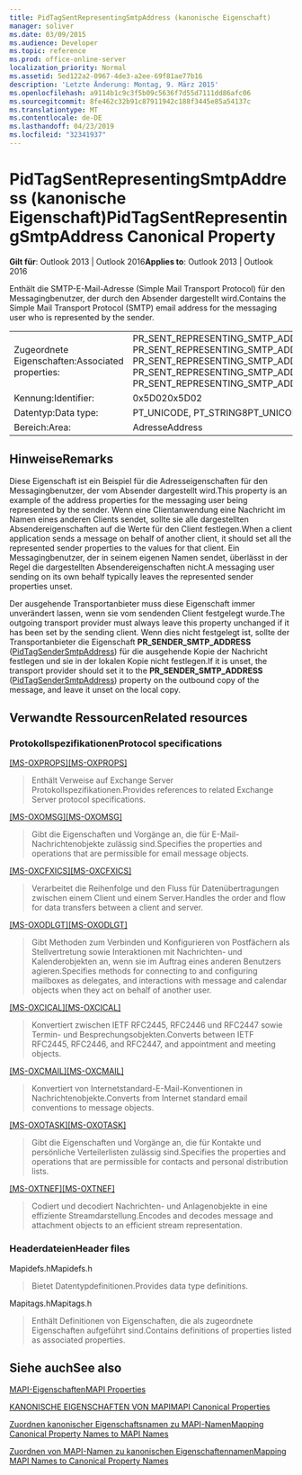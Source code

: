 ```yaml
---
title: PidTagSentRepresentingSmtpAddress (kanonische Eigenschaft)
manager: soliver
ms.date: 03/09/2015
ms.audience: Developer
ms.topic: reference
ms.prod: office-online-server
localization_priority: Normal
ms.assetid: 5ed122a2-0967-4de3-a2ee-69f81ae77b16
description: 'Letzte Änderung: Montag, 9. März 2015'
ms.openlocfilehash: a9114b1c9c3f5b09c5636f7d55d7111dd86afc06
ms.sourcegitcommit: 8fe462c32b91c87911942c188f3445e85a54137c
ms.translationtype: MT
ms.contentlocale: de-DE
ms.lasthandoff: 04/23/2019
ms.locfileid: "32341937"
---
```

# <a name="pidtagsentrepresentingsmtpaddress-canonical-property"></a><span data-ttu-id="9c347-103">PidTagSentRepresentingSmtpAddress (kanonische Eigenschaft)</span><span class="sxs-lookup"><span data-stu-id="9c347-103">PidTagSentRepresentingSmtpAddress Canonical Property</span></span>

  
  
<span data-ttu-id="9c347-104">**Gilt für**: Outlook 2013 | Outlook 2016</span><span class="sxs-lookup"><span data-stu-id="9c347-104">**Applies to**: Outlook 2013 | Outlook 2016</span></span> 
  
<span data-ttu-id="9c347-105">Enthält die SMTP-E-Mail-Adresse (Simple Mail Transport Protocol) für den Messagingbenutzer, der durch den Absender dargestellt wird.</span><span class="sxs-lookup"><span data-stu-id="9c347-105">Contains the Simple Mail Transport Protocol (SMTP) email address for the messaging user who is represented by the sender.</span></span>
  
|||
|:-----|:-----|
|<span data-ttu-id="9c347-106">Zugeordnete Eigenschaften:</span><span class="sxs-lookup"><span data-stu-id="9c347-106">Associated properties:</span></span>  <br/> |<span data-ttu-id="9c347-107">PR_SENT_REPRESENTING_SMTP_ADDRESS, PR_SENT_REPRESENTING_SMTP_ADDRESS_A, PR_SENT_REPRESENTING_SMTP_ADDRESS_W</span><span class="sxs-lookup"><span data-stu-id="9c347-107">PR_SENT_REPRESENTING_SMTP_ADDRESS, PR_SENT_REPRESENTING_SMTP_ADDRESS_A, PR_SENT_REPRESENTING_SMTP_ADDRESS_W</span></span>  <br/> |
|<span data-ttu-id="9c347-108">Kennung:</span><span class="sxs-lookup"><span data-stu-id="9c347-108">Identifier:</span></span>  <br/> |<span data-ttu-id="9c347-109">0x5D02</span><span class="sxs-lookup"><span data-stu-id="9c347-109">0x5D02</span></span>  <br/> |
|<span data-ttu-id="9c347-110">Datentyp:</span><span class="sxs-lookup"><span data-stu-id="9c347-110">Data type:</span></span>  <br/> |<span data-ttu-id="9c347-111">PT_UNICODE, PT_STRING8</span><span class="sxs-lookup"><span data-stu-id="9c347-111">PT_UNICODE, PT_STRING8</span></span>  <br/> |
|<span data-ttu-id="9c347-112">Bereich:</span><span class="sxs-lookup"><span data-stu-id="9c347-112">Area:</span></span>  <br/> |<span data-ttu-id="9c347-113">Adresse</span><span class="sxs-lookup"><span data-stu-id="9c347-113">Address</span></span>  <br/> |
   
## <a name="remarks"></a><span data-ttu-id="9c347-114">Hinweise</span><span class="sxs-lookup"><span data-stu-id="9c347-114">Remarks</span></span>

<span data-ttu-id="9c347-115">Diese Eigenschaft ist ein Beispiel für die Adresseigenschaften für den Messagingbenutzer, der vom Absender dargestellt wird.</span><span class="sxs-lookup"><span data-stu-id="9c347-115">This property is an example of the address properties for the messaging user being represented by the sender.</span></span> <span data-ttu-id="9c347-116">Wenn eine Clientanwendung eine Nachricht im Namen eines anderen Clients sendet, sollte sie alle dargestellten Absendereigenschaften auf die Werte für den Client festlegen.</span><span class="sxs-lookup"><span data-stu-id="9c347-116">When a client application sends a message on behalf of another client, it should set all the represented sender properties to the values for that client.</span></span> <span data-ttu-id="9c347-117">Ein Messagingbenutzer, der in seinem eigenen Namen sendet, überlässt in der Regel die dargestellten Absendereigenschaften nicht.</span><span class="sxs-lookup"><span data-stu-id="9c347-117">A messaging user sending on its own behalf typically leaves the represented sender properties unset.</span></span>
  
<span data-ttu-id="9c347-118">Der ausgehende Transportanbieter muss diese Eigenschaft immer unverändert lassen, wenn sie vom sendenden Client festgelegt wurde.</span><span class="sxs-lookup"><span data-stu-id="9c347-118">The outgoing transport provider must always leave this property unchanged if it has been set by the sending client.</span></span> <span data-ttu-id="9c347-119">Wenn dies nicht festgelegt ist, sollte der Transportanbieter die Eigenschaft **PR_SENDER_SMTP_ADDRESS** ([PidTagSenderSmtpAddress](pidtagsendersmtpaddress-canonical-property.md)) für die ausgehende Kopie der Nachricht festlegen und sie in der lokalen Kopie nicht festlegen.</span><span class="sxs-lookup"><span data-stu-id="9c347-119">If it is unset, the transport provider should set it to the **PR_SENDER_SMTP_ADDRESS** ([PidTagSenderSmtpAddress](pidtagsendersmtpaddress-canonical-property.md)) property on the outbound copy of the message, and leave it unset on the local copy.</span></span>
  
## <a name="related-resources"></a><span data-ttu-id="9c347-120">Verwandte Ressourcen</span><span class="sxs-lookup"><span data-stu-id="9c347-120">Related resources</span></span>

### <a name="protocol-specifications"></a><span data-ttu-id="9c347-121">Protokollspezifikationen</span><span class="sxs-lookup"><span data-stu-id="9c347-121">Protocol specifications</span></span>

<span data-ttu-id="9c347-122">[[MS-OXPROPS]](https://msdn.microsoft.com/library/f6ab1613-aefe-447d-a49c-18217230b148%28Office.15%29.aspx)</span><span class="sxs-lookup"><span data-stu-id="9c347-122">[[MS-OXPROPS]](https://msdn.microsoft.com/library/f6ab1613-aefe-447d-a49c-18217230b148%28Office.15%29.aspx)</span></span>
  
> <span data-ttu-id="9c347-123">Enthält Verweise auf Exchange Server Protokollspezifikationen.</span><span class="sxs-lookup"><span data-stu-id="9c347-123">Provides references to related Exchange Server protocol specifications.</span></span>
    
<span data-ttu-id="9c347-124">[[MS-OXOMSG]](https://msdn.microsoft.com/library/daa9120f-f325-4afb-a738-28f91049ab3c%28Office.15%29.aspx)</span><span class="sxs-lookup"><span data-stu-id="9c347-124">[[MS-OXOMSG]](https://msdn.microsoft.com/library/daa9120f-f325-4afb-a738-28f91049ab3c%28Office.15%29.aspx)</span></span>
  
> <span data-ttu-id="9c347-125">Gibt die Eigenschaften und Vorgänge an, die für E-Mail-Nachrichtenobjekte zulässig sind.</span><span class="sxs-lookup"><span data-stu-id="9c347-125">Specifies the properties and operations that are permissible for email message objects.</span></span>
    
<span data-ttu-id="9c347-126">[[MS-OXCFXICS]](https://msdn.microsoft.com/library/b9752f3d-d50d-44b8-9e6b-608a117c8532%28Office.15%29.aspx)</span><span class="sxs-lookup"><span data-stu-id="9c347-126">[[MS-OXCFXICS]](https://msdn.microsoft.com/library/b9752f3d-d50d-44b8-9e6b-608a117c8532%28Office.15%29.aspx)</span></span>
  
> <span data-ttu-id="9c347-127">Verarbeitet die Reihenfolge und den Fluss für Datenübertragungen zwischen einem Client und einem Server.</span><span class="sxs-lookup"><span data-stu-id="9c347-127">Handles the order and flow for data transfers between a client and server.</span></span>
    
<span data-ttu-id="9c347-128">[[MS-OXODLGT]](https://msdn.microsoft.com/library/01a89b11-9c43-4c40-b147-8f6a1ef5a44f%28Office.15%29.aspx)</span><span class="sxs-lookup"><span data-stu-id="9c347-128">[[MS-OXODLGT]](https://msdn.microsoft.com/library/01a89b11-9c43-4c40-b147-8f6a1ef5a44f%28Office.15%29.aspx)</span></span>
  
> <span data-ttu-id="9c347-129">Gibt Methoden zum Verbinden und Konfigurieren von Postfächern als Stellvertretung sowie Interaktionen mit Nachrichten- und Kalenderobjekten an, wenn sie im Auftrag eines anderen Benutzers agieren.</span><span class="sxs-lookup"><span data-stu-id="9c347-129">Specifies methods for connecting to and configuring mailboxes as delegates, and interactions with message and calendar objects when they act on behalf of another user.</span></span>
    
<span data-ttu-id="9c347-130">[[MS-OXCICAL]](https://msdn.microsoft.com/library/a685a040-5b69-4c84-b084-795113fb4012%28Office.15%29.aspx)</span><span class="sxs-lookup"><span data-stu-id="9c347-130">[[MS-OXCICAL]](https://msdn.microsoft.com/library/a685a040-5b69-4c84-b084-795113fb4012%28Office.15%29.aspx)</span></span>
  
> <span data-ttu-id="9c347-131">Konvertiert zwischen IETF RFC2445, RFC2446 und RFC2447 sowie Termin- und Besprechungsobjekten.</span><span class="sxs-lookup"><span data-stu-id="9c347-131">Converts between IETF RFC2445, RFC2446, and RFC2447, and appointment and meeting objects.</span></span>
    
<span data-ttu-id="9c347-132">[[MS-OXCMAIL]](https://msdn.microsoft.com/library/b60d48db-183f-4bf5-a908-f584e62cb2d4%28Office.15%29.aspx)</span><span class="sxs-lookup"><span data-stu-id="9c347-132">[[MS-OXCMAIL]](https://msdn.microsoft.com/library/b60d48db-183f-4bf5-a908-f584e62cb2d4%28Office.15%29.aspx)</span></span>
  
> <span data-ttu-id="9c347-133">Konvertiert von Internetstandard-E-Mail-Konventionen in Nachrichtenobjekte.</span><span class="sxs-lookup"><span data-stu-id="9c347-133">Converts from Internet standard email conventions to message objects.</span></span>
    
<span data-ttu-id="9c347-134">[[MS-OXOTASK]](https://msdn.microsoft.com/library/55600ec0-6195-4730-8436-59c7931ef27e%28Office.15%29.aspx)</span><span class="sxs-lookup"><span data-stu-id="9c347-134">[[MS-OXOTASK]](https://msdn.microsoft.com/library/55600ec0-6195-4730-8436-59c7931ef27e%28Office.15%29.aspx)</span></span>
  
> <span data-ttu-id="9c347-135">Gibt die Eigenschaften und Vorgänge an, die für Kontakte und persönliche Verteilerlisten zulässig sind.</span><span class="sxs-lookup"><span data-stu-id="9c347-135">Specifies the properties and operations that are permissible for contacts and personal distribution lists.</span></span>
    
<span data-ttu-id="9c347-136">[[MS-OXTNEF]](https://msdn.microsoft.com/library/1f0544d7-30b7-4194-b58f-adc82f3763bb%28Office.15%29.aspx)</span><span class="sxs-lookup"><span data-stu-id="9c347-136">[[MS-OXTNEF]](https://msdn.microsoft.com/library/1f0544d7-30b7-4194-b58f-adc82f3763bb%28Office.15%29.aspx)</span></span>
  
> <span data-ttu-id="9c347-137">Codiert und decodiert Nachrichten- und Anlagenobjekte in eine effiziente Streamdarstellung.</span><span class="sxs-lookup"><span data-stu-id="9c347-137">Encodes and decodes message and attachment objects to an efficient stream representation.</span></span>
    
### <a name="header-files"></a><span data-ttu-id="9c347-138">Headerdateien</span><span class="sxs-lookup"><span data-stu-id="9c347-138">Header files</span></span>

<span data-ttu-id="9c347-139">Mapidefs.h</span><span class="sxs-lookup"><span data-stu-id="9c347-139">Mapidefs.h</span></span>
  
> <span data-ttu-id="9c347-140">Bietet Datentypdefinitionen.</span><span class="sxs-lookup"><span data-stu-id="9c347-140">Provides data type definitions.</span></span>
    
<span data-ttu-id="9c347-141">Mapitags.h</span><span class="sxs-lookup"><span data-stu-id="9c347-141">Mapitags.h</span></span>
  
> <span data-ttu-id="9c347-142">Enthält Definitionen von Eigenschaften, die als zugeordnete Eigenschaften aufgeführt sind.</span><span class="sxs-lookup"><span data-stu-id="9c347-142">Contains definitions of properties listed as associated properties.</span></span>
    
## <a name="see-also"></a><span data-ttu-id="9c347-143">Siehe auch</span><span class="sxs-lookup"><span data-stu-id="9c347-143">See also</span></span>



[<span data-ttu-id="9c347-144">MAPI-Eigenschaften</span><span class="sxs-lookup"><span data-stu-id="9c347-144">MAPI Properties</span></span>](mapi-properties.md)
  
[<span data-ttu-id="9c347-145">KANONISCHE EIGENSCHAFTEN VON MAPI</span><span class="sxs-lookup"><span data-stu-id="9c347-145">MAPI Canonical Properties</span></span>](mapi-canonical-properties.md)
  
[<span data-ttu-id="9c347-146">Zuordnen kanonischer Eigenschaftsnamen zu MAPI-Namen</span><span class="sxs-lookup"><span data-stu-id="9c347-146">Mapping Canonical Property Names to MAPI Names</span></span>](mapping-canonical-property-names-to-mapi-names.md)
  
[<span data-ttu-id="9c347-147">Zuordnen von MAPI-Namen zu kanonischen Eigenschaftennamen</span><span class="sxs-lookup"><span data-stu-id="9c347-147">Mapping MAPI Names to Canonical Property Names</span></span>](mapping-mapi-names-to-canonical-property-names.md)

